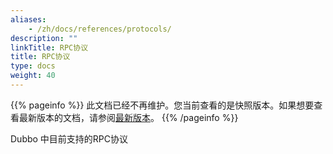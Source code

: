 ```yaml
---
aliases:
    - /zh/docs/references/protocols/
description: ""
linkTitle: RPC协议
title: RPC协议
type: docs
weight: 40
---
```




{{% pageinfo %}} 此文档已经不再维护。您当前查看的是快照版本。如果想要查看最新版本的文档，请参阅[最新版本](/zh-cn/overview/mannual/java-sdk/reference-manual/protocol/)。
{{% /pageinfo %}}

Dubbo 中目前支持的RPC协议
